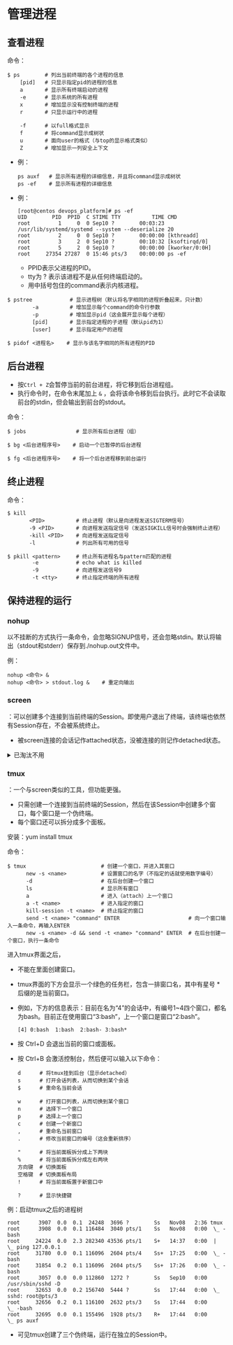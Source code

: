 # 管理进程

## 查看进程

命令：

```shell
$ ps        # 列出当前终端的各个进程的信息
    [pid]   # 只显示指定pid的进程的信息
    a       # 显示所有终端启动的进程
    -e      # 显示系统的所有进程
    x       # 增加显示没有控制终端的进程
    r       # 只显示运行中的进程
  
    -f      # 以full格式显示
    f       # 将command显示成树状
    u       # 面向user的格式（与top的显示格式类似）
    Z       # 增加显示一列安全上下文
```
- 例：
    ```shell
    ps auxf   # 显示所有进程的详细信息，并且将command显示成树状
    ps -ef    # 显示所有进程的详细信息
    ```
- 例：
    ```
    [root@centos devops_platform]# ps -ef
    UID        PID  PPID  C STIME TTY          TIME CMD
    root         1     0  0 Sep10 ?        00:03:23 /usr/lib/systemd/systemd --system --deserialize 20
    root         2     0  0 Sep10 ?        00:00:00 [kthreadd]
    root         3     2  0 Sep10 ?        00:10:32 [ksoftirqd/0]
    root         5     2  0 Sep10 ?        00:00:00 [kworker/0:0H]
    root     27354 27287  0 15:46 pts/3    00:00:00 ps -ef
    ```
    - PPID表示父进程的PID。
    - tty为 ? 表示该进程不是从任何终端启动的。
    - 用中括号包住的command表示内核进程。

```shell
$ pstree            # 显示进程树（默认将名字相同的进程折叠起来，只计数）
        -a          # 增加显示每个command的命令行参数
        -p          # 增加显示pid（这会展开显示每个进程）
        [pid]       # 显示指定进程的子进程（默认pid为1）
        [user]      # 显示指定用户的进程
```

```shell
$ pidof <进程名>    # 显示与该名字相同的所有进程的PID
```

## 后台进程

- 按`Ctrl + Z`会暂停当前的前台进程，将它移到后台进程组。
- 执行命令时，在命令末尾加上 `&` ，会将该命令移到后台执行。此时它不会读取前台的stdin，但会输出到前台的stdout。

命令：

```shell
$ jobs                # 显示所有后台进程（组）
```

```shell
$ bg <后台进程序号>    # 启动一个已暂停的后台进程
```

```shell
$ fg <后台进程序号>    # 将一个后台进程移到前台运行
```

## 终止进程

命令：

```shell
$ kill
       <PID>          # 终止进程（默认是向进程发送SIGTERM信号）
       -9 <PID>       # 向进程发送指定信号（发送SIGKILL信号时会强制终止进程）
       -kill <PID>    # 向进程发送指定信号
       -l             # 列出所有可用的信号
```

```shell
$ pkill <pattern>     # 终止所有进程名与pattern匹配的进程
        -e            # echo what is killed
        -9            # 向进程发送信号9
        -t <tty>      # 终止指定终端的所有进程
```

## 保持进程的运行

### nohup

以不挂断的方式执行一条命令，会忽略SIGNUP信号，还会忽略stdin。默认将输出（stdout和stderr）保存到./nohup.out文件中。

例：
```shell
nohup <命令> &
nohup <命令> > stdout.log &    # 重定向输出
```

### screen

：可以创建多个连接到当前终端的Session。即使用户退出了终端，该终端也依然有Session存在，不会被系统终止。
- 被screen连接的会话记作attached状态，没被连接的则记作detached状态。

<details>
<summary>已淘汰不用</summary>

安装：yum install screen

命令：

```shell
$ screen           # 创建一个新会话，并进入其shell
        -ls        # 列出所有会话
        -dm        # 创建一个脱离的新会话
        -r <pid>   # 连接到一个脱离的会话
        -s <shell> # 指定使用的shell
        -S <name>  # 指定会话的名字（这会命名为<pid>.<name>，默认的命名为<pid>.<tty>.<host>）
        -L         # 自动将该会话的终端日志记录到/home/screenlog.0文件中（数字会递增）
```

</details>

### tmux

：一个与screen类似的工具，但功能更强。
- 只需创建一个连接到当前终端的Session，然后在该Session中创建多个窗口，每个窗口是一个伪终端。
- 每个窗口还可以拆分成多个面板。

安装：yum install tmux

命令：

```shell
$ tmux                        # 创建一个窗口，并进入其窗口
      new -s <name>           # 设置窗口的名字（不指定的话就使用数字编号）
      -d                      # 在后台创建一个窗口
      ls                      # 显示所有窗口
      a                       # 进入（attach）上一个窗口
      a -t <name>             # 进入指定的窗口
      kill-session -t <name>  # 终止指定的窗口
      send -t <name> "command" ENTER                      # 向一个窗口输入一条命令，再输入ENTER
      new -s <name> -d && send -t <name> "command" ENTER  # 在后台创建一个窗口，执行一条命令
```

进入tmux界面之后，
- 不能在里面创建窗口。
- tmux界面的下方会显示一个绿色的任务栏，包含一排窗口名，其中有星号 * 后缀的是当前窗口。
- 例如，下方的信息表示：目前在名为“4”的会话中，有编号1~4四个窗口，都名为bash。目前正在使用窗口“3:bash”，上一个窗口是窗口“2:bash”。
  ```
  [4] 0:bash  1:bash  2:bash- 3:bash*  
  ```
- 按 Ctrl+D 会退出当前的窗口或面板。
- 按 Ctrl+B 会激活控制台，然后便可以输入以下命令：

  ```shell
  d      # 将tmux挂到后台（显示detached）
  s      # 打开会话列表，从而切换到某个会话
  $      # 重命名当前会话
  
  w      # 打开窗口列表，从而切换到某个窗口
  n      # 选择下一个窗口
  p      # 选择上一个窗口
  c      # 创建一个新窗口
  ,      # 重命名当前窗口
  .      # 修改当前窗口的编号（这会重新排序）
  
  "      # 将当前面板拆分成上下两块
  %      # 将当前面板拆分成左右两块
  方向键  # 切换面板
  空格键  # 切换面板布局
  !      # 将当前面板置于新窗口中
  
  ?      # 显示快捷键
  ```

例：启动tmux之后的进程树
```
root      3907  0.0  0.1  24248  3696 ?        Ss   Nov08   2:36 tmux
root      3908  0.0  0.1 116484  3040 pts/1    Ss   Nov08   0:00  \_ -bash
root     24224  0.0  2.3 282340 43536 pts/1    S+   14:37   0:00  |   \_ ping 127.0.0.1
root     31780  0.0  0.1 116096  2604 pts/4    Ss+  17:25   0:00  \_ -bash
root     31854  0.2  0.1 116096  2604 pts/5    Ss+  17:26   0:00  \_ -bash
root      3057  0.0  0.0 112860  1272 ?        Ss   Sep10   0:00 /usr/sbin/sshd -D
root     32653  0.0  0.2 156740  5444 ?        Ss   17:44   0:00  \_ sshd: root@pts/3
root     32656  0.2  0.1 116100  2632 pts/3    Ss   17:44   0:00      \_ -bash
root     32695  0.0  0.1 155496  1928 pts/3    R+   17:44   0:00          \_ ps auxf
```
- 可见tmux创建了三个伪终端，运行在独立的Session中。
